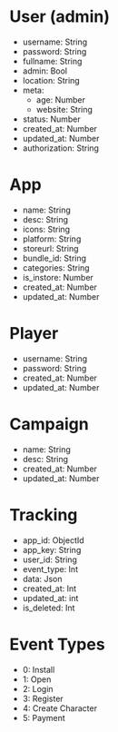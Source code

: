 # User (admin)
 - username: String
 - password: String
 - fullname: String
 - admin: Bool
 - location: String
 - meta:
   - age: Number
   - website: String
 - status: Number
 - created_at: Number
 - updated_at: Number
 - authorization: String

# App
 - name: String
 - desc: String
 - icons: String
 - platform: String
 - storeurl: String
 - bundle_id: String
 - categories: String
 - is_instore: Number
 - created_at: Number
 - updated_at: Number

# Player
 - username: String
 - password: String
 - created_at: Number
 - updated_at: Number

# Campaign
 - name: String
 - desc: String
 - created_at: Number
 - updated_at: Number

# Tracking
 - app_id: ObjectId
 - app_key: String
 - user_id: String
 - event_type: Int
 - data: Json
 - created_at: Int
 - updated_at: int
 - is_deleted: Int

# Event Types
 - 0: Install
 - 1: Open
 - 2: Login
 - 3: Register
 - 4: Create Character
 - 5: Payment

